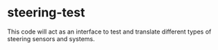 # steering-test

This code will act as an interface to test and translate different types of steering sensors and systems.
